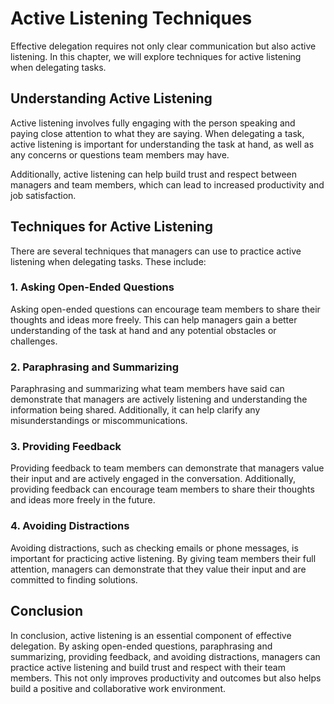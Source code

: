 # Active Listening Techniques

Effective delegation requires not only clear communication but also active listening. In this chapter, we will explore techniques for active listening when delegating tasks.

Understanding Active Listening
------------------------------

Active listening involves fully engaging with the person speaking and paying close attention to what they are saying. When delegating a task, active listening is important for understanding the task at hand, as well as any concerns or questions team members may have.

Additionally, active listening can help build trust and respect between managers and team members, which can lead to increased productivity and job satisfaction.

Techniques for Active Listening
-------------------------------

There are several techniques that managers can use to practice active listening when delegating tasks. These include:

### 1. Asking Open-Ended Questions

Asking open-ended questions can encourage team members to share their thoughts and ideas more freely. This can help managers gain a better understanding of the task at hand and any potential obstacles or challenges.

### 2. Paraphrasing and Summarizing

Paraphrasing and summarizing what team members have said can demonstrate that managers are actively listening and understanding the information being shared. Additionally, it can help clarify any misunderstandings or miscommunications.

### 3. Providing Feedback

Providing feedback to team members can demonstrate that managers value their input and are actively engaged in the conversation. Additionally, providing feedback can encourage team members to share their thoughts and ideas more freely in the future.

### 4. Avoiding Distractions

Avoiding distractions, such as checking emails or phone messages, is important for practicing active listening. By giving team members their full attention, managers can demonstrate that they value their input and are committed to finding solutions.

Conclusion
----------

In conclusion, active listening is an essential component of effective delegation. By asking open-ended questions, paraphrasing and summarizing, providing feedback, and avoiding distractions, managers can practice active listening and build trust and respect with their team members. This not only improves productivity and outcomes but also helps build a positive and collaborative work environment.
